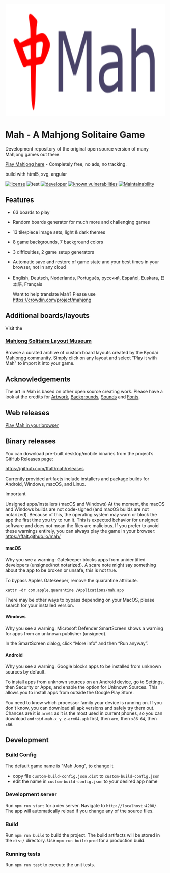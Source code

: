 <div align="center">
	<img width="500" height="350" src="logo.svg" alt="Mah">
</div>

# Mah - A Mahjong Solitaire Game

Development repository of the original open source version of many Mahjong games out there.

[Play Mahjong here](https://ffalt.github.io/mah/) - Completely free, no ads, no tracking.

build with html5, svg, angular

[![license](https://img.shields.io/github/license/ffalt/mah.svg)](http://opensource.org/licenses/MIT)
![test](https://github.com/ffalt/mah/workflows/test/badge.svg)
[![developer](https://img.shields.io/badge/developer-awesome-brightgreen.svg)](https://github.com/ffalt/mah)
[![known vulnerabilities](https://snyk.io/test/github/ffalt/mah/badge.svg)](https://snyk.io/test/github/ffalt/mah)
[![Maintainability](https://qlty.sh/gh/ffalt/projects/mah/maintainability.svg)](https://qlty.sh/gh/ffalt/projects/mah)

## Features

* 63 boards to play

* Random boards generator for much more and challenging games

* 13 tile/piece image sets; light & dark themes

* 8 game backgrounds, 7 background colors

* 3 difficulties, 2 game setup generators

* Automatic save and restore of game state and your best times in your browser, not in any cloud

* English, Deutsch, Nederlands, Português, русский, Español, Euskara, 日本語, Français

  Want to help translate Mah? Please use <https://crowdin.com/project/mahjong>

## Additional boards/layouts

Visit the 

### [Mahjong Solitaire Layout Museum](https://ffalt.github.io/mahseum/) 

Browse a curated archive of custom board layouts created by the Kyodai Mahjongg community.
Simply click on any layout and select "Play it with Mah" to import it into your game.

## Acknowledgements

The art in Mah is based on other open source creating work.
Please have a look at the credits for [Artwork](src/assets/svg/README.md), [Backgrounds](src/assets/img/README.md), [Sounds](src/assets/sounds/README.md) and [Fonts](src/assets/fonts/README.md).

## Web releases

[Play Mah in your browser](https://ffalt.github.io/mah/)

## Binary releases

You can download pre-built desktop/mobile binaries from the project’s GitHub Releases page:

https://github.com/ffalt/mah/releases

Currently provided artifacts include installers and package builds for Android, Windows, macOS, and Linux.

> [!IMPORTANT]
>
> Unsigned apps/installers (macOS and Windows)
> At the moment, the macOS and Windows builds are not code-signed (and macOS builds are not notarized). 
> Because of this, the operating system may warn or block the app the first time you try to run it. 
> This is expected behavior for unsigned software and does not mean the files are malicious.
> If you prefer to avoid these warnings entirely, you can always play the game in your browser: https://ffalt.github.io/mah/

#### macOS

Why you see a warning: Gatekeeper blocks apps from unidentified developers (unsigned/not notarized).
A scare note might say something about the app to be broken or unsafe, this is not true.

To bypass Apples Gatekeeper, remove the quarantine attribute.

```shell
xattr -dr com.apple.quarantine /Applications/mah.app
```

There may be other ways to bypass depending on your MacOS, please search for your installed version.

#### Windows

Why you see a warning: Microsoft Defender SmartScreen shows a warning for apps from an unknown publisher (unsigned).

In the SmartScreen dialog, click “More info” and then “Run anyway”.

#### Android

Why you see a warning: Google blocks apps to be installed from unknown sources by default.

To install apps from unknown sources on an Android device, go to Settings, then Security or Apps, 
and enable the option for Unknown Sources. This allows you to install apps from outside the Google Play Store.

You need to know which processor family your device is running on. If you don't know, you can download all apk versions and safely try them out.
Chances are it is `arm64` as it is the most used in current phones, so you can download `android-mah-x_y_z-arm64.apk` first, then `arm`, then `x86_64`, then `x86`.


## Development

### Build Config

The default game name is "Mah Jong", to change it

* copy file `custom-build-config.json.dist` to `custom-build-config.json`
* edit the name in `custom-build-config.json` to your desired app name

### Development server

Run `npm run start` for a dev server. Navigate to `http://localhost:4200/`. The app will automatically reload if you change any of the source files.

### Build

Run `npm run build` to build the project. The build artifacts will be stored in the `dist/` directory. Use `npm run build:prod` for a production build.

### Running tests

Run `npm run test` to execute the unit tests.
